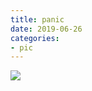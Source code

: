 ```yaml
--- 
title: panic 
date: 2019-06-26
categories: 
- pic 
---
```


![](https://cdn.jsdelivr.net/gh/nber1994/fu0k@master/uPic/20190626165506756_1871414285.png)
